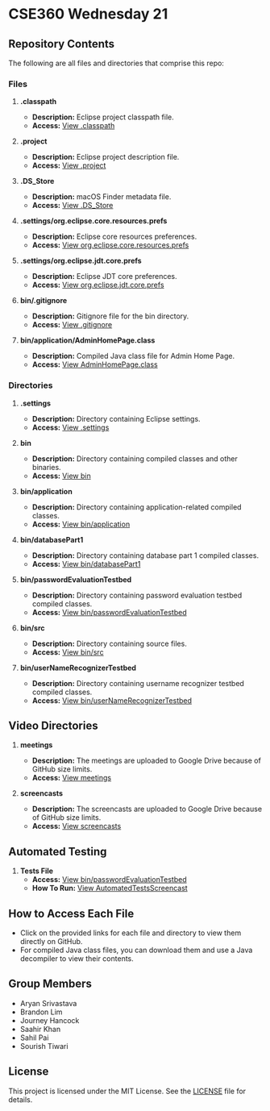 # CSE360 Wednesday 21

## Repository Contents

The following are all files and directories that comprise this repo:

### Files

1. **.classpath**
   - **Description:** Eclipse project classpath file.
   - **Access:** [View .classpath](https://github.com/sapai5/CSE360group/blob/main/.classpath)

2. **.project**
   - **Description:** Eclipse project description file.
   - **Access:** [View .project](https://github.com/sapai5/CSE360group/blob/main/.project)

3. **.DS_Store**
   - **Description:** macOS Finder metadata file.
   - **Access:** [View .DS_Store](https://github.com/sapai5/CSE360group/blob/main/.DS_Store)

4. **.settings/org.eclipse.core.resources.prefs**
   - **Description:** Eclipse core resources preferences.
   - **Access:** [View org.eclipse.core.resources.prefs](https://github.com/sapai5/CSE360group/blob/main/.settings/org.eclipse.core.resources.prefs)

5. **.settings/org.eclipse.jdt.core.prefs**
   - **Description:** Eclipse JDT core preferences.
   - **Access:** [View org.eclipse.jdt.core.prefs](https://github.com/sapai5/CSE360group/blob/main/.settings/org.eclipse.jdt.core.prefs)

6. **bin/.gitignore**
   - **Description:** Gitignore file for the bin directory.
   - **Access:** [View .gitignore](https://github.com/sapai5/CSE360group/blob/main/bin/.gitignore)

7. **bin/application/AdminHomePage.class**
   - **Description:** Compiled Java class file for Admin Home Page.
   - **Access:** [View AdminHomePage.class](https://github.com/sapai5/CSE360group/blob/main/bin/application/AdminHomePage.class)

### Directories

1. **.settings**
   - **Description:** Directory containing Eclipse settings.
   - **Access:** [View .settings](https://github.com/sapai5/CSE360group/tree/main/.settings)

2. **bin**
   - **Description:** Directory containing compiled classes and other binaries.
   - **Access:** [View bin](https://github.com/sapai5/CSE360group/tree/main/bin)

3. **bin/application**
   - **Description:** Directory containing application-related compiled classes.
   - **Access:** [View bin/application](https://github.com/sapai5/CSE360group/tree/main/bin/application)

4. **bin/databasePart1**
   - **Description:** Directory containing database part 1 compiled classes.
   - **Access:** [View bin/databasePart1](https://github.com/sapai5/CSE360group/tree/main/bin/databasePart1)

5. **bin/passwordEvaluationTestbed**
   - **Description:** Directory containing password evaluation testbed compiled classes.
   - **Access:** [View bin/passwordEvaluationTestbed](https://github.com/sapai5/CSE360group/tree/main/bin/passwordEvaluationTestbed)

6. **bin/src**
   - **Description:** Directory containing source files.
   - **Access:** [View bin/src](https://github.com/sapai5/CSE360group/tree/main/bin/src)

7. **bin/userNameRecognizerTestbed**
   - **Description:** Directory containing username recognizer testbed compiled classes.
   - **Access:** [View bin/userNameRecognizerTestbed](https://github.com/sapai5/CSE360group/tree/main/bin/userNameRecognizerTestbed)
  
## Video Directories

1. **meetings**
   - **Description:** The meetings are uploaded to Google Drive because of GitHub size limits.
   - **Access:** [View meetings](https://drive.google.com/drive/folders/1NV55dgnM-VTVn6QjEnJdJ0qX4VWFZu5C?usp=sharing)

2. **screencasts**
   - **Description:** The screencasts are uploaded to Google Drive because of GitHub size limits. 
   - **Access:** [View screencasts](https://drive.google.com/drive/folders/1F72OGEzev3q2uMXC-ry6-O540BJsZBGT?usp=sharing)

## Automated Testing

1. **Tests File**
   - **Access:** [View bin/passwordEvaluationTestbed](https://github.com/sapai5/CSE360group/tree/main/bin/passwordEvaluationTestbed)
   - **How To Run:** [View AutomatedTestsScreencast](https://drive.google.com/file/d/1pFUcWsdZeS_PRRIPOeIu2Y6k_ilEMv_J/view?usp=sharing)

## How to Access Each File

- Click on the provided links for each file and directory to view them directly on GitHub.
- For compiled Java class files, you can download them and use a Java decompiler to view their contents.

## Group Members
 - Aryan Srivastava
 - Brandon Lim
 - Journey Hancock
 - Saahir Khan
 - Sahil Pai
 - Sourish Tiwari


## License

This project is licensed under the MIT License. See the [LICENSE](LICENSE) file for details.
